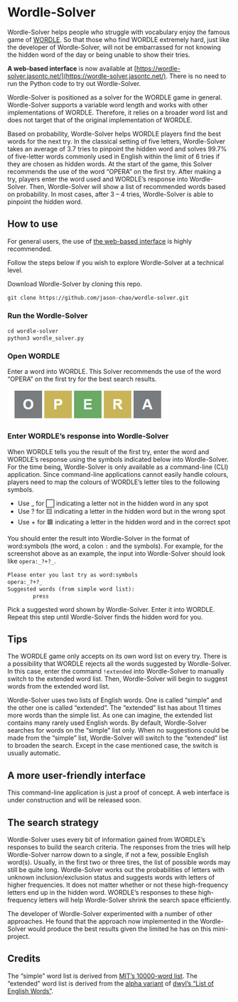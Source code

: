 # Wordle-Solver
Wordle-Solver helps people who struggle with vocabulary enjoy the famous game of [WORDLE](https://www.powerlanguage.co.uk/wordle/).  So that those who find WORDLE extremely hard, just like the developer of Wordle-Solver, will not be embarrassed for not knowing the hidden word of the day or being unable to show their tries.  

**A web-based interface** is now available at [https://wordle-solver.jasontc.net/](https://wordle-solver.jasontc.net/).  There is no need to run the Python code to try out Wordle-Solver.

Wordle-Solver is positioned as a solver for the WORDLE game in general. Wordle-Solver supports a variable word length and works with other implementations of WORDLE. Therefore, it relies on a broader word list and does not target that of the original implementation of WORDLE. 

Based on probability, Wordle-Solver helps WORDLE players find the best words for the next try.  In the classical setting of five letters, Wordle-Solver takes an average of 3.7 tries to pinpoint the hidden word and solves 99.7% of five-letter words commonly used in English within the limit of 6 tries if they are chosen as hidden words.  At the start of the game, this Solver recommends the use of the word “OPERA” on the first try.  After making a try, players enter the word used and WORDLE’s response into Wordle-Solver.   Then, Wordle-Solver will show a list of recommended words based on probability.  In most cases, after 3 – 4 tries, Wordle-Solver is able to pinpoint the hidden word.  

## How to use

For general users, the use of [the web-based interface](https://wordle-solver.jasontc.net/) is highly recommended.

Follow the steps below if you wish to explore Wordle-Solver at a technical level.

Download Wordle-Solver by cloning this repo. 
```
git clone https://github.com/jason-chao/wordle-solver.git
```

### Run the Wordle-Solver
```
cd wordle-solver
python3 wordle_solver.py
```

### Open WORDLE
Enter a word into WORDLE.  This Solver recommends the use of the word “OPERA” on the first try for the best search results. 
![Sample WORDLE response to OPERA](wordle_response_example.png)

### Enter WORDLE’s response into Wordle-Solver
When WORDLE tells you the result of the first try, enter the word and WORDLE’s response using the symbols indicated below into Wordle-Solver.   For the time being, Wordle-Solver is only available as a command-line (CLI) application.  Since command-line applications cannot easily handle colours, players need to map the colours of WORDLE’s letter tiles to the following symbols.

* Use _ for ⬜ indicating a letter not in the hidden word in any spot
* Use ?  for 🟨 indicating a letter in the hidden word but in the wrong spot
* Use + for 🟩 indicating a letter in the hidden word and in the correct spot

You should enter the result into Wordle-Solver in the format of word:symbols (the word, a colon `:` and the symbols).  For example, for the screenshot above as an example, the input into Wordle-Solver should look like `opera:_?+?_`.

```
Please enter you last try as word:symbols
opera:_?+?_
Suggested words (from simple word list):
        press
```

Pick a suggested word shown by Wordle-Solver.  Enter it into WORDLE.  Repeat this step until Wordle-Solver finds the hidden word for you.

## Tips
The WORDLE game only accepts on its own word list on every try.  There is a possibility that WORDLE rejects all the words suggested by Wordle-Solver.  In this case, enter the command `!extended` into Wordle-Solver to manually switch to the extended word list.  Then, Wordle-Solver will begin to suggest words from the extended word list.

Wordle-Solver uses two lists of English words.  One is called “simple” and the other one is called “extended”.  The “extended” list has about 11 times more words than the simple list.  As one can imagine, the extended list contains many rarely used English words.  By default, Wordle-Solver searches for words on the “simple” list only.  When no suggestions could be made from the “simple” list, Wordle-Solver will switch to the “extended” list to broaden the search.  Except in the case mentioned case, the switch is usually automatic.  
 
## A more user-friendly interface
This command-line application is just a proof of concept.  A web interface is under construction and will be released soon.

## The search strategy
Wordle-Solver uses every bit of information gained from WORDLE’s responses to build the search criteria.  The responses from the tries will help Wordle-Solver narrow down to a single, if not a few, possible English word(s).
Usually, in the first two or three tires, the list of possible words may still be quite long.  Wordle-Solver works out the probabilities of letters with unknown inclusion/exclusion status and suggests words with letters of higher frequencies.  It does not matter whether or not these high-frequency letters end up in the hidden word.   WORDLE’s responses to these high-frequency letters will help Wordle-Solver shrink the search space efficiently.

The developer of Wordle-Solver experimented with a number of other approaches.  He found that the approach now implemented in the Wordle-Solver would produce the best results given the limited he has on this mini-project.

## Credits
The “simple” word list is derived from [MIT’s 10000-word list](https://www.mit.edu/~ecprice/wordlist.10000).  The “extended” word list is derived from the [alpha variant](https://github.com/dwyl/english-words/blob/master/words_alpha.txt) of [dwyl’s “List of English Words”](https://github.com/dwyl/english-words). 
